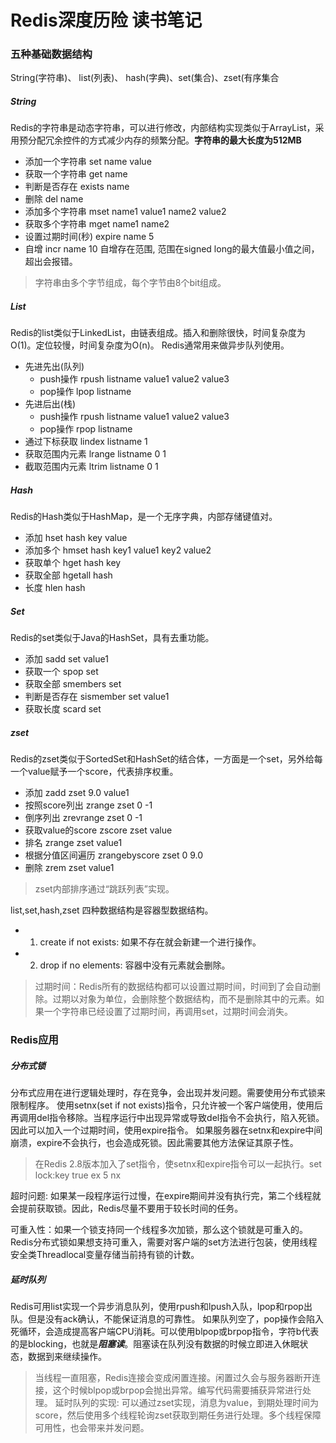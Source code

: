 # Redis深度历险 读书笔记

### 五种基础数据结构
String(字符串)、 list(列表)、 hash(字典)、set(集合)、zset(有序集合
##### String
Redis的字符串是动态字符串，可以进行修改，内部结构实现类似于ArrayList，采用预分配冗余控件的方式减少内存的频繁分配。**字符串的最大长度为512MB** 
- 添加一个字符串 set name value
- 获取一个字符串 get name
- 判断是否存在 exists name
- 删除 del name
- 添加多个字符串 mset name1 value1 name2 value2
- 获取多个字符串 mget name1 name2
- 设置过期时间(秒) expire name 5
- 自增 incr name 10 自增存在范围, 范围在signed long的最大值最小值之间，超出会报错。
> 字符串由多个字节组成，每个字节由8个bit组成。

##### List
Redis的list类似于LinkedList，由链表组成。插入和删除很快，时间复杂度为O(1)。定位较慢，时间复杂度为O(n)。
Redis通常用来做异步队列使用。
- 先进先出(队列)
  - push操作 rpush listname value1 value2 value3
  - pop操作 lpop listname
- 先进后出(栈)
  - push操作 rpush listname value1 value2 value3
  - pop操作 rpop listname
- 通过下标获取 lindex listname 1
- 获取范围内元素 lrange listname 0 1
- 截取范围内元素 ltrim listname 0 1

##### Hash
Redis的Hash类似于HashMap，是一个无序字典，内部存储键值对。
- 添加 hset hash key value
- 添加多个 hmset hash key1 value1 key2 value2
- 获取单个 hget hash key
- 获取全部 hgetall hash
- 长度 hlen hash

##### Set
Redis的set类似于Java的HashSet，具有去重功能。
- 添加 sadd set value1
- 获取一个 spop set
- 获取全部 smembers set
- 判断是否存在 sismember set value1
- 获取长度 scard set

##### zset
Redis的zset类似于SortedSet和HashSet的结合体，一方面是一个set，另外给每一个value赋予一个score，代表排序权重。
- 添加 zadd zset 9.0 value1
- 按照score列出 zrange zset 0 -1
- 倒序列出 zrevrange zset 0 -1 
- 获取value的score zscore zset value
- 排名 zrange zset value1
- 根据分值区间遍历 zrangebyscore zset 0 9.0
- 删除 zrem zset value1 
> zset内部排序通过“跳跃列表”实现。

list,set,hash,zset 四种数据结构是容器型数据结构。
- 1. create if not exists: 如果不存在就会新建一个进行操作。
- 2. drop if no elements: 容器中没有元素就会删除。

> 过期时间：Redis所有的数据结构都可以设置过期时间，时间到了会自动删除。过期以对象为单位，会删除整个数据结构，而不是删除其中的元素。如果一个字符串已经设置了过期时间，再调用set，过期时间会消失。

### Redis应用
##### 分布式锁
分布式应用在进行逻辑处理时，存在竞争，会出现并发问题。需要使用分布式锁来限制程序。
使用setnx(set if not exists)指令，只允许被一个客户端使用，使用后再调用del指令移除。当程序运行中出现异常或导致del指令不会执行，陷入死锁。因此可以加入一个过期时间，使用expire指令。
如果服务器在setnx和expire中间崩溃，expire不会执行，也会造成死锁。因此需要其他方法保证其原子性。
> 在Redis 2.8版本加入了set指令，使setnx和expire指令可以一起执行。set lock:key true ex 5 nx

超时问题: 如果某一段程序运行过慢，在expire期间并没有执行完，第二个线程就会提前获取锁。因此，Redis尽量不要用于较长时间的任务。

可重入性：如果一个锁支持同一个线程多次加锁，那么这个锁就是可重入的。Redis分布式锁如果想支持可重入，需要对客户端的set方法进行包装，使用线程安全类Threadlocal变量存储当前持有锁的计数。

##### 延时队列
Redis可用list实现一个异步消息队列，使用rpush和lpush入队，lpop和rpop出队。但是没有ack确认，不能保证消息的可靠性。
如果队列空了，pop操作会陷入死循环，会造成提高客户端CPU消耗。可以使用blpop或brpop指令，字符b代表的是blocking，也就是***阻塞读***。阻塞读在队列没有数据的时候立即进入休眠状态，数据到来继续操作。
> 当线程一直阻塞，Redis连接会变成闲置连接。闲置过久会与服务器断开连接，这个时候blpop或brpop会抛出异常。编写代码需要捕获异常进行处理。
延时队列的实现: 可以通过zset实现，消息为value，到期处理时间为score，然后使用多个线程轮询zset获取到期任务进行处理。多个线程保障可用性，也会带来并发问题。














